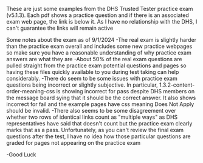 These are just some examples from the DHS Trusted Tester practice exam (v5.1.3). Each pdf shows a practice question and if there is an associated exam web page, the link is below it. 
As I have no relationship with the DHS, I can't guarantee the links will remain active

Some notes about the exam as of 9/1/2024
-The real exam is slightly harder than the practice exam overall and includes some new practice webpages so make sure you have a reasonable understanding of why practice exam answers are what they are
-About 50% of the real exam questions are pulled straight from the practice exam potential questions and pages so having these files quickly available to you during test taking can help considerably.
-There do seem to be some issues with practice exam questions being incorrect or slightly subjective. In particular, 1.3.2-content-order-meaning-css 
is showing incorrect for pass despite DHS members on the message board sying that it should be the correct answer. It also shows incorrect for fail and the example pages have css meaning Does Not Apply should be invalid.
-There also seems to be some disagreement over whether two rows of identical links count as "multiple ways" as DHS representatives have said that doesn't count but the practice exam clearly marks that as a pass.
Unfortunately, as you can't review the final exam questions after the test, I have no idea how those particular questions are graded for pages not appearing on the practice exam

-Good Luck
